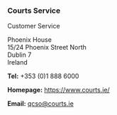 ###  Courts Service

Customer Service

Phoenix House  
15/24 Phoenix Street North  
Dublin 7  
Ireland

**Tel:** +353 (0)1 888 6000

**Homepage:** [ https://www.courts.ie/ ](https://www.courts.ie/)

**Email:** [ qcso@courts.ie ](mailto:qcso@courts.ie)

